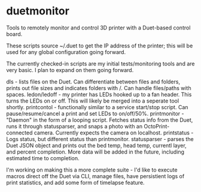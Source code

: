 # duetmonitor
Tools to remotely monitor and control 3D printer with a Duet-based control board.

These scripts source ~/.duet to get the IP address of the printer; this will be used for any global configuration going forward.

The currently checked-in scripts are my initial tests/monitoring tools and are very basic. I plan to expand on them going forward.

dls - lists files on the Duet. Can differentiate between files and folders, prints out file sizes and indicates folders with /. Can handle files/paths with spaces.
ledon/ledoff - my printer has LEDs hooked up to a fan header. This turns the LEDs on or off. This will likely be merged into a seperate tool shortly.
printcontol - functionally similar to a service start/stop script. Can pause/resume/cancel a print and set LEDs to on/off/50%.
printmonitor - "Daemon" in the form of a looping script. Fetches status info from the Duet, runs it through statusparser, and snaps a photo with an OctoPrint-connected camera. Currently expects the camera on localhost.
printstatus - Logs status, but different status than printmonitor.
statusparser - parses the Duet JSON object and prints out the bed temp, head temp, currentl layer, and percent completion. More data will be added in the future, including estimated time to completion.

I'm working on making this a more complete suite - I'd like to execute macros direct off the Duet via CLI, manage files, have persistient logs of print statistics, and add some form of timelapse feature.
